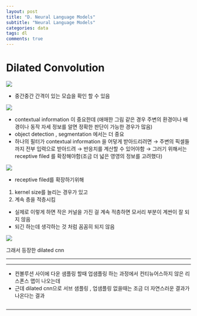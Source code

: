```yaml
---
layout: post
title: "D. Neural Language Models"
subtitle: "Neural Language Models"
categories: data
tags: dl
comments: true
---
```

# Dilated Convolution 

![](https://user-images.githubusercontent.com/44131043/66139163-e53d4400-e63a-11e9-9864-f4e5840f3fe3.png)

- 중간중간 간격이 있는 모습을 확인 할 수 있음

![](https://user-images.githubusercontent.com/44131043/66139164-e53d4400-e63a-11e9-89a0-66287c68198a.png)

- contextual information 이 중요한데 (애매한 그림 같은 경우 주변의 환경이나 배경이나 동작 자세 정보를 알면 정확한 판단이 가능한 경우가 많음)
- object detection , segmentation 에서는 더 중요
- 하나의 필터가 contextual information 을 어덯게 받아드리려면 → 주변의 픽셀들까지 전부 입력으로 받아드려 → 반응치를 계산할 수 있어야함 
→ 그러기 위해서는 receptive filed 를 확장해야함(조금 더 넓은 영영의 정보를 고려했다)

![](https://user-images.githubusercontent.com/44131043/66139170-e5d5da80-e63a-11e9-899b-456c3b47ea32.png)

- receptive filed를 확장하기위해
1. kernel size를 늘리는 경우가 있고
2. 계속 층을 적층시킴
- 실제로 이렇게 하면 작은 커널을 가진 걸 계속 적층하면 모서리 부분이 계싼이 잘 되지 않음
- 되긴 하는데 생각하는 것 처럼 꼼꼼히 되지 않음

![](https://user-images.githubusercontent.com/44131043/66139168-e53d4400-e63a-11e9-8e9d-57125fa4a795.png)

그래서 등장한 dilated cnn

---

---

- 컨볼루션 사이에 다운 샘플링 할때 업샘플링 하는 과정에서 컨티뉴어스하지 않은 리스폰스 맵이 나오는데
- 근데 dilated cnn으로 서브 샘플링 , 업샘플링 없을때는 조금 더 자연스러운 결과가 나온다는 결과

![]()

---
